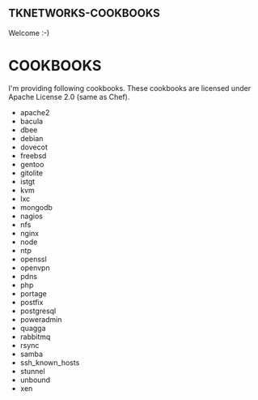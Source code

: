 TKNETWORKS-COOKBOOKS
--------------------

Welcome :-)

COOKBOOKS
=========

I'm providing following cookbooks. These cookbooks are licensed under Apache License 2.0 (same as Chef).

 * apache2
 * bacula
 * dbee
 * debian
 * dovecot
 * freebsd
 * gentoo
 * gitolite
 * istgt
 * kvm
 * lxc
 * mongodb
 * nagios
 * nfs
 * nginx
 * node
 * ntp
 * openssl
 * openvpn
 * pdns
 * php
 * portage
 * postfix
 * postgresql
 * poweradmin
 * quagga
 * rabbitmq
 * rsync
 * samba
 * ssh_known_hosts
 * stunnel
 * unbound
 * xen
